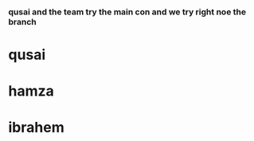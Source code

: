 


### qusai and the team try the main con and we try right noe the branch

# qusai
# hamza 
# ibrahem 



